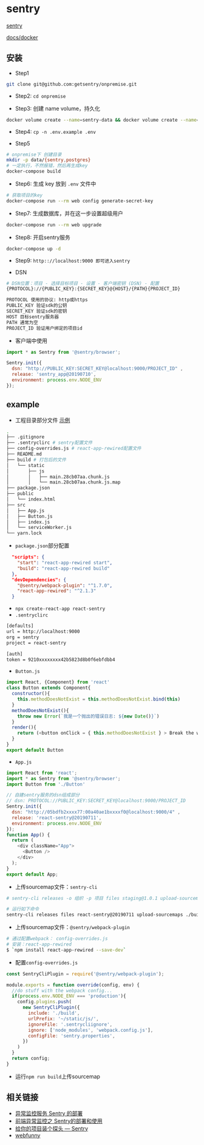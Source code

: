 # sentry

[sentry](https://sentry.io/welcome/)

[docs/docker](https://docs.sentry.io/server/installation/docker/)

## 安装

- Step1

```bash
git clone git@github.com:getsentry/onpremise.git
```

- Step2: `cd onpremise`


- Step3: 创建 name volume，持久化

```bash
docker volume create --name=sentry-data && docker volume create --name=sentry-postgres
```

- Step4: `cp -n .env.example .env`

- Step5

```bash
# onpremise下 创建目录
mkdir -p data/{sentry,postgres}
# 一定执行，不然报错，然后再生成key
docker-compose build
```

- Step6: 生成 key 放到 `.env` 文件中

```bash
# 获取项目的key
docker-compose run --rm web config generate-secret-key
```

- Step7: 生成数据库，并在这一步设置超级用户

```bash
docker-compose run --rm web upgrade
```

- Step8: 开启sentry服务

```bash
docker-compose up -d
```

- Step9: `http:://localhost:9000 即可进入sentry`

- DSN

```bash
# DSN位置：项目 - 选择目标项目 - 设置 - 客户端密钥 (DSN) - 配置
{PROTOCOL}://{PUBLIC_KEY}:{SECRET_KEY}@{HOST}/{PATH}{PROJECT_ID}

PROTOCOL 使用的协议: http或https
PUBLIC_KEY 验证sdk的公钥
SECRET_KEY 验证sdk的密钥
HOST 目标sentry服务器
PATH 通常为空
PROJECT_ID 验证用户绑定的项目id
```

- 客户端中使用

```js
import * as Sentry from '@sentry/browser';

Sentry.init({
  dsn: "http://PUBLIC_KEY:SECRET_KEY@localhost:9000/PROJECT_ID" ,
  release: 'sentry_app@20190710',
  environment: process.env.NODE_ENV
});
```

## example

- 工程目录部分文件 [示例](https://github.com/chengzao/react-demo/tree/master/sentry-react)

```bash
.
├── .gitignore
├── .sentryclirc # sentry配置文件
├── config-overrides.js # react-app-rewired配置文件
├── README.md
├── build # 打包后的文件
│   └── static
│       ├── js
│       │   ├── main.28cb07aa.chunk.js
│       │   └── main.28cb07aa.chunk.js.map
├── package.json
├── public
│   └── index.html
├── src
│   ├── App.js
│   ├── Button.js
│   ├── index.js
│   └── serviceWorker.js
└── yarn.lock
```

- `package.json`部分配置

```json
  "scripts": {
    "start": "react-app-rewired start",
    "build": "react-app-rewired build"
  },
  "devDependencies": {
    "@sentry/webpack-plugin": "^1.7.0",
    "react-app-rewired": "^2.1.3"
  }
```

- `npx create-react-app react-sentry`
- `.sentryclirc`

```bash
[defaults]
url = http://localhost:9000
org = sentry
project = react-sentry

[auth]
token = 9210xxxxxxxx42b5823d8b0f6ebfdbb4
```

- `Button.js`

```js
import React, {Component} from 'react'
class Button extends Component{
  constructor(){
    this.methodDoesNotExist = this.methodDoesNotExist.bind(this)
  }
  methodDoesNotExist(){
    throw new Error(`我是一个抛出的错误日志: ${new Date()}`)
  }
  render(){
    return (<button onClick = { this.methodDoesNotExist } > Break the world</button>)
  }
}
export default Button
```

- `App.js`

```js
import React from 'react';
import * as Sentry from '@sentry/browser';
import Button from './Button'

// 自建sentry服务的dsn组成部分
// dsn: PROTOCOL://PUBLIC_KEY:SECRET_KEY@localhost:9000/PROJECT_ID
Sentry.init({
  dsn: "http://05bdfb2xxxx77:00a40ae1bxxxxf0@localhost:9000/4" ,
  release: 'react-sentry@20190711',
  environment: process.env.NODE_ENV
});
function App() {
  return (
    <div className="App">
      <Button />
    </div>
  );
}
export default App;
```


- 上传sourcemap文件：`sentry-cli`

```bash
# sentry-cli releases -o 组织 -p 项目 files staging@1.0.1 upload-sourcemaps js文件所在目录 --url-prefix 线上资源URI

# 运行如下命令
sentry-cli releases files react-sentry@20190711 upload-sourcemaps ./build/ --url-prefix '~/static/js/'
```

- 上传sourcemap文件：`@sentry/webpack-plugin`

```bash
# 通过配置webpack： config-overrides.js
# 安装：react-app-rewired
$ `npm install react-app-rewired --save-dev`
```

- 配置`config-overrides.js`

```js
const SentryCliPlugin = require('@sentry/webpack-plugin');

module.exports = function override(config, env) {
  //do stuff with the webpack config...
  if(process.env.NODE_ENV === 'production'){
    config.plugins.push(
      new SentryCliPlugin({
        include: './build',
        urlPrefix: '~/static/js/',
        ignoreFile: '.sentrycliignore',
        ignore: ['node_modules', 'webpack.config.js'],
        configFile: 'sentry.properties',
      })
    )
  }
  return config;
}
```

- 运行`npm run build`上传sourcemap

## 相关链接

- [异常监控服务 Sentry 的部署](https://juejin.im/post/5d12b99cf265da1bb77677c5)
- [前端异常监控之 Sentry的部署和使用](https://juejin.im/post/5b55c33ae51d45198f5c7a91)
- [给你的项目装个探头 — Sentry](https://juejin.im/post/5d1461e1f265da1bbb03ecc2)
- [webfunny](https://www.webfunny.cn/webfunny/createProject)
